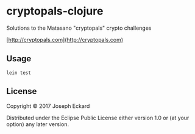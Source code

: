 # cryptopals-clojure

Solutions to the Matasano "cryptopals" crypto challenges

[http://cryptopals.com](http://cryptopals.com)

## Usage

`lein test`

## License

Copyright © 2017 Joseph Eckard

Distributed under the Eclipse Public License either version 1.0 or (at
your option) any later version.
